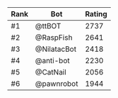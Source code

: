Rank|Bot|Rating
---|---|---
#1|@ttBOT|2737
#2|@RaspFish|2641
#3|@NilatacBot|2418
#4|@anti-bot|2230
#5|@CatNail|2056
#6|@pawnrobot|1944
